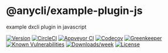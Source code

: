 @anycli/example-plugin-js
=========================

example dxcli plugin in javascript

[![Version](https://img.shields.io/npm/v/@anycli/example-plugin-js.svg)](https://npmjs.org/package/@anycli/example-plugin-js)
[![CircleCI](https://circleci.com/gh/anycli/example-plugin-js/tree/master.svg?style=svg)](https://circleci.com/gh/anycli/example-plugin-js/tree/master)
[![Appveyor CI](https://ci.appveyor.com/api/projects/status/github/anycli/example-plugin-js?branch=master&svg=true)](https://ci.appveyor.com/project/heroku/example-plugin-js/branch/master)
[![Codecov](https://codecov.io/gh/anycli/example-plugin-js/branch/master/graph/badge.svg)](https://codecov.io/gh/anycli/example-plugin-js)
[![Greenkeeper](https://badges.greenkeeper.io/anycli/example-plugin-js.svg)](https://greenkeeper.io/)
[![Known Vulnerabilities](https://snyk.io/test/npm/@anycli/example-plugin-js/badge.svg)](https://snyk.io/test/npm/@anycli/example-plugin-js)
[![Downloads/week](https://img.shields.io/npm/dw/@anycli/example-plugin-js.svg)](https://npmjs.org/package/@anycli/example-plugin-js)
[![License](https://img.shields.io/npm/l/@anycli/example-plugin-js.svg)](https://github.com/anycli/example-plugin-js/blob/master/package.json)
